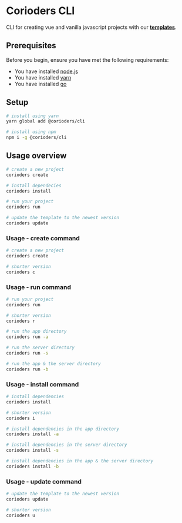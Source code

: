 # Corioders CLI

CLI for creating vue and vanilla javascript projects with our **[templates](https://github.com/corioders-templates)**.

## Prerequisites

Before you begin, ensure you have met the following requirements:

- You have installed [node.js](https://nodejs.org/en/download/)
- You have installed [yarn](https://classic.yarnpkg.com/en/docs/install)
- You have installed [go](https://golang.org/dl/)

## Setup

```bash
# install using yarn
yarn global add @corioders/cli

# install using npm
npm i -g @corioders/cli
```

## Usage overview

```bash
# create a new project
corioders create

# install dependecies
corioders install

# run your project
corioders run

# update the template to the newest version
corioders update
```

### Usage - create command

```bash
# create a new project
corioders create

# shorter version
corioders c
```

### Usage - run command

```bash
# run your project
corioders run

# shorter version
corioders r

# run the app directory
corioders run -a

# run the server directory
corioders run -s

# run the app & the server directory
corioders run -b
```

### Usage - install command

```bash
# install dependencies
corioders install

# shorter version
corioders i

# install dependencies in the app directory
corioders install -a

# install dependencies in the server directory
corioders install -s

# install dependencies in the app & the server directory
corioders install -b
```

### Usage - update command

```bash
# update the template to the newest version
corioders update

# shorter version
corioders u
```
